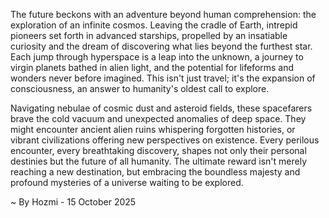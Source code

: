 
The future beckons with an adventure beyond human comprehension: the exploration of an infinite cosmos. Leaving the cradle of Earth, intrepid pioneers set forth in advanced starships, propelled by an insatiable curiosity and the dream of discovering what lies beyond the furthest star. Each jump through hyperspace is a leap into the unknown, a journey to virgin planets bathed in alien light, and the potential for lifeforms and wonders never before imagined. This isn't just travel; it's the expansion of consciousness, an answer to humanity's oldest call to explore.

Navigating nebulae of cosmic dust and asteroid fields, these spacefarers brave the cold vacuum and unexpected anomalies of deep space. They might encounter ancient alien ruins whispering forgotten histories, or vibrant civilizations offering new perspectives on existence. Every perilous encounter, every breathtaking discovery, shapes not only their personal destinies but the future of all humanity. The ultimate reward isn't merely reaching a new destination, but embracing the boundless majesty and profound mysteries of a universe waiting to be explored.

~ By Hozmi - 15 October 2025
